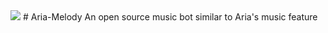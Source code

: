 <img src="https://ik.imagekit.io/bebanserver/Banners/Aria%20Melody%20_Banner_.png" />
# Aria-Melody
An open source music bot similar to Aria's music feature
